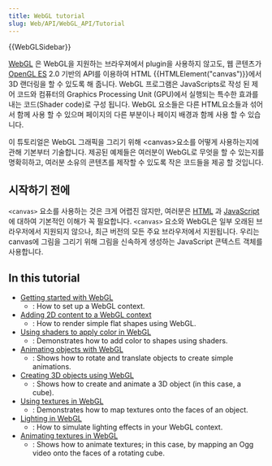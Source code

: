 ```yaml
---
title: WebGL tutorial
slug: Web/API/WebGL_API/Tutorial
---
```


{{WebGLSidebar}}

[WebGL](http://www.khronos.org/webgl/) 은 WebGL을 지원하는 브라우져에서 plugin을 사용하지 않고도, 웹 콘텐츠가 [OpenGL ES](http://www.khronos.org/opengles/) 2.0 기반의 API를 이용하여 HTML {{HTMLElement("canvas")}}에서 3D 랜더링을 할 수 있도록 해 줍니다. WebGL 프로그램은 JavaScripts로 작성 된 제어 코드와 컴퓨터의 Graphics Processing Unit (GPU)에서 실행되는 특수한 효과를 내는 코드(Shader code)로 구성 됩니다. WebGL 요소들은 다른 HTML요소들과 섞어서 함께 사용 할 수 있으며 페이지의 다른 부분이나 페이지 배경과 함께 사용 할 수 있습니다.

이 튜토리얼은 WebGL 그래픽을 그리기 위해 \<canvas>요소를 어떻게 사용하는지에 관해 기본부터 기술합니다. 제공된 예제들은 여러분이 WebGL로 무엇을 할 수 있는지를 명확히하고, 여러분 소유의 콘텐츠를 제작할 수 있도록 작은 코드들을 제공 할 것입니다.

## 시작하기 전에

`<canvas>` 요소를 사용하는 것은 크게 어렵진 않지만, 여러분은 [HTML](/ko/docs/Web/HTML) 과 [JavaScript](/ko/docs/Web/JavaScript)에 대하여 기본적인 이해가 꼭 필요합니다. `<canvas>` 요소와 WebGL은 일부 오래된 브라우저에서 지원되지 않으나, 최근 버전의 모든 주요 브라우저에서 지원됩니다. 우리는 canvas에 그림을 그리기 위해 그림을 신속하게 생성하는 JavaScript 콘텍스트 객체를 사용합니다.

## In this tutorial

- [Getting started with WebGL](/ko/docs/Web/API/WebGL_API/Tutorial/Getting_started_with_WebGL)
  - : How to set up a WebGL context.
- [Adding 2D content to a WebGL context](/ko/docs/Web/API/WebGL_API/Tutorial/Adding_2D_content_to_a_WebGL_context)
  - : How to render simple flat shapes using WebGL.
- [Using shaders to apply color in WebGL](/ko/docs/Web/API/WebGL_API/Tutorial/Using_shaders_to_apply_color_in_WebGL)
  - : Demonstrates how to add color to shapes using shaders.
- [Animating objects with WebGL](/ko/docs/Web/API/WebGL_API/Tutorial/Animating_objects_with_WebGL)
  - : Shows how to rotate and translate objects to create simple animations.
- [Creating 3D objects using WebGL](/ko/docs/Web/API/WebGL_API/Tutorial/Creating_3D_objects_using_WebGL)
  - : Shows how to create and animate a 3D object (in this case, a cube).
- [Using textures in WebGL](/ko/docs/Web/API/WebGL_API/Tutorial/Using_textures_in_WebGL)
  - : Demonstrates how to map textures onto the faces of an object.
- [Lighting in WebGL](/ko/docs/Web/API/WebGL_API/Tutorial/Lighting_in_WebGL)
  - : How to simulate lighting effects in your WebGL context.
- [Animating textures in WebGL](/ko/docs/Web/API/WebGL_API/Tutorial/Animating_textures_in_WebGL)
  - : Shows how to animate textures; in this case, by mapping an Ogg video onto the faces of a rotating cube.
